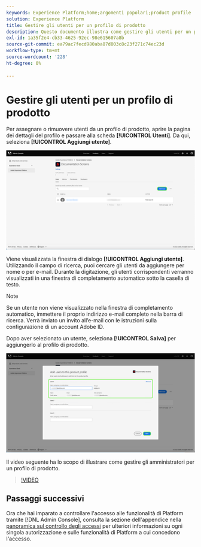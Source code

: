 ```yaml
---
keywords: Experience Platform;home;argomenti popolari;product profile
solution: Experience Platform
title: Gestire gli utenti per un profilo di prodotto
description: Questo documento illustra come gestire gli utenti per un profilo di prodotto nell’interfaccia utente di Adobe Experience Platform.
exl-id: 1a35f2e4-cb33-4625-92ec-98e615607a8b
source-git-commit: ea79ac7fecd980aba87d003c8c23f271c74ec23d
workflow-type: tm+mt
source-wordcount: '228'
ht-degree: 0%

---
```


# Gestire gli utenti per un profilo di prodotto

Per assegnare o rimuovere utenti da un profilo di prodotto, aprire la pagina dei dettagli del profilo e passare alla scheda **[!UICONTROL Utenti]**. Da qui, seleziona **[!UICONTROL Aggiungi utente]**.

![La pagina dei dettagli del profilo di prodotto mostra gli utenti elencati nella scheda [!UICONTROL Utenti].](../images/add-user.png)

Viene visualizzata la finestra di dialogo **[!UICONTROL Aggiungi utente]**. Utilizzando il campo di ricerca, puoi cercare gli utenti da aggiungere per nome o per e-mail. Durante la digitazione, gli utenti corrispondenti verranno visualizzati in una finestra di completamento automatico sotto la casella di testo.

>[!NOTE]
>
>Se un utente non viene visualizzato nella finestra di completamento automatico, immettere il proprio indirizzo e-mail completo nella barra di ricerca. Verrà inviato un invito all’e-mail con le istruzioni sulla configurazione di un account Adobe ID.

Dopo aver selezionato un utente, seleziona **[!UICONTROL Salva]** per aggiungerlo al profilo di prodotto.

![Aggiungere utenti alla pagina del profilo di prodotto evidenziando i dettagli utente.](../images/save-user.png)

Il video seguente ha lo scopo di illustrare come gestire gli amministratori per un profilo di prodotto.

>[!VIDEO](https://video.tv.adobe.com/v/333860/?learn=on)

## Passaggi successivi

Ora che hai imparato a controllare l&#39;accesso alle funzionalità di Platform tramite [!DNL Admin Console], consulta la sezione dell&#39;appendice nella [panoramica sul controllo degli accessi](../home.md) per ulteriori informazioni su ogni singola autorizzazione e sulle funzionalità di Platform a cui concedono l&#39;accesso.
